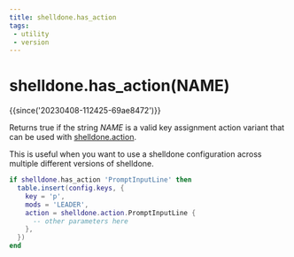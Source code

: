 ```yaml
---
title: shelldone.has_action
tags:
 - utility
 - version
---
```


# shelldone.has_action(NAME)

{{since('20230408-112425-69ae8472')}}

Returns true if the string *NAME* is a valid key assignment action variant
that can be used with [shelldone.action](action.md).

This is useful when you want to use a shelldone configuration across multiple
different versions of shelldone.

```lua
if shelldone.has_action 'PromptInputLine' then
  table.insert(config.keys, {
    key = 'p',
    mods = 'LEADER',
    action = shelldone.action.PromptInputLine {
      -- other parameters here
    },
  })
end
```
